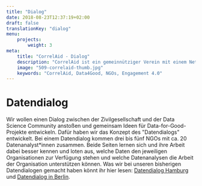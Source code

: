 ```yaml
---
title: "Dialog"
date: 2018-08-23T12:37:19+02:00
draft: false
translationKey: "dialog"
menu: 
    projects:
        weight: 3
meta:
    title: "CorrelAid - Dialog"
    description: "CorrelAid ist ein gemeinnütziger Verein mit einem Netzwerk von 650 ehrenamtlichen Datenanalyst\*innen."
    image: "509-correlaid-thumb.jpg"
    keywords: "CorrelAid, Data4Good, NGOs, Engagement 4.0"
---
```


# Datendialog

Wir wollen einen Dialog zwischen der Zivilgesellschaft und der Data Science Community anstoßen und gemeinsam Ideen für Data-for-Good-Projekte entwickeln. Dafür haben wir das Konzept des "Datendialogs" entwickelt. Bei einem Datendialog kommen drei bis fünf NGOs mit ca. 20 Datenanalyst\*innen zusammen. Beide Seiten lernen sich und ihre Arbeit dabei besser kennen und loten aus, welche Daten den jeweiligen Organisationen zur Verfügung stehen und welche Datenanalysen die Arbeit der Organisation unterstützen können. Was wir bei unseren bisherigen Datendialogen gemacht haben könnt ihr hier lesen: [Datendialog Hamburg](/blog/meetup-hh) und [Datendialog in Berlin](/blog/datendialog-berlin).
